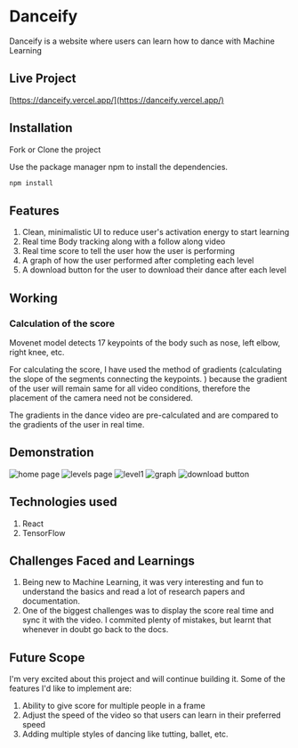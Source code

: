 # Danceify

Danceify is a website where users can learn how to dance with Machine Learning

## Live Project
[https://danceify.vercel.app/](https://danceify.vercel.app/)
## Installation
Fork or Clone the project

Use the package manager npm to install the dependencies.

```bash
npm install
```

## Features
1. Clean, minimalistic UI to reduce user's activation energy to start learning
2. Real time Body tracking along with a follow along video
3. Real time score to tell the user how the user is performing
4. A graph of how the user performed after completing each level
5. A download button for the user to download their dance after each level

## Working
### Calculation of the score
Movenet model detects 17 keypoints of the body such as nose, left elbow, right knee, etc.

For calculating the score, I have used the method of gradients (calculating the slope of the segments connecting the keypoints. ) because the gradient of the user will remain same for all video conditions, therefore the placement of the camera need not be considered.

The gradients in the dance video are pre-calculated and are compared to the gradients of the user in real time. 

## Demonstration
![home page]()
![levels page]()
![level1]()
![graph]()
![download button]()

## Technologies used
1. React
2. TensorFlow

## Challenges Faced and Learnings
1. Being new to Machine Learning, it was very interesting and fun to understand the basics and read a lot of research papers and documentation.
2. One of the biggest challenges was to display the score real time and sync it with the video. I commited plenty of mistakes, but learnt that whenever in doubt go back to the docs. 

## Future Scope
I'm very excited about this project and will continue building it. Some of the features I'd like to implement are:
1. Ability to give score for multiple people in a frame
2. Adjust the speed of the video so that users can learn in their preferred speed
3. Adding multiple styles of dancing like tutting, ballet, etc.